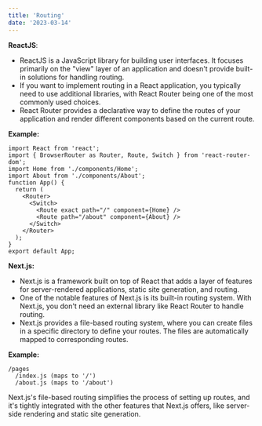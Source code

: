 ```yaml
---
title: 'Routing'
date: '2023-03-14'
---
```



<!-- [Local Image](/public/images/next-vs-reactjs3.jpeg) -->

**ReactJS**: 
- ReactJS is a JavaScript library for building user interfaces. It focuses primarily on the "view" layer of an    application and doesn't provide built-in solutions for handling routing.
- If you want to implement routing in a React application, you typically need to use additional libraries, with React Router being one of the most commonly used choices. 
- React Router provides a declarative way to define the routes of your application and render different components based on the current route.

**Example:**
```
import React from 'react';
import { BrowserRouter as Router, Route, Switch } from 'react-router-dom';
import Home from './components/Home';
import About from './components/About';
function App() {
  return (
    <Router>
      <Switch>
        <Route exact path="/" component={Home} />
        <Route path="/about" component={About} />
      </Switch>
    </Router>
  );
}
export default App;
```

**Next.js:**
- Next.js is a framework built on top of React that adds a layer of features for server-rendered applications, static site generation, and routing. 
- One of the notable features of Next.js is its built-in routing system. With Next.js, you don't need an external library like React Router to handle routing. 
- Next.js provides a file-based routing system, where you can create files in a specific directory to define your routes. The files are automatically mapped to corresponding routes.

**Example:**
```
/pages
  /index.js (maps to '/')
  /about.js (maps to '/about')
```
Next.js's file-based routing simplifies the process of setting up routes, and it's tightly integrated with the other features that Next.js offers, like server-side rendering and static site generation.


